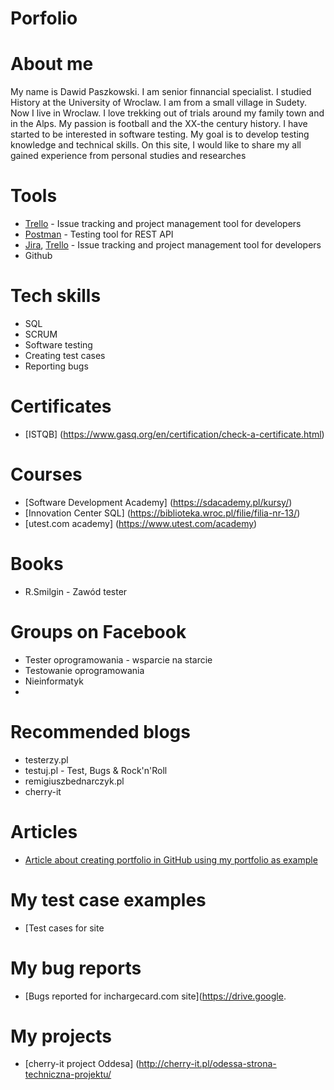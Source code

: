 # Porfolio
# About me
My name is Dawid Paszkowski. I am senior finnancial specialist. I studied History at the University of Wroclaw. I am from a small village in Sudety. Now I live in Wroclaw. I love trekking out of trials around my family town and in the Alps. My passion is football and the XX-the century history. I have started to be interested in software testing. My goal is to develop testing knowledge and technical skills. On this site, I would like to share my all gained experience from personal studies and researches
# Tools
  - [Trello](https://www.trello.com/) - Issue tracking and project management tool for developers
  - [Postman](https://www.postman.com/) - Testing tool for REST API
  - [Jira](https://www.atlassian.com/software/jira0), [Trello](https://trello.com/) - Issue tracking and project management tool for developers
  - Github
# Tech skills
  - SQL
  - SCRUM
  - Software testing
  - Creating test cases
  - Reporting bugs
# Certificates
  - [ISTQB] (https://www.gasq.org/en/certification/check-a-certificate.html) 
# Courses
  - [Software Development Academy] (https://sdacademy.pl/kursy/)
  - [Innovation Center SQL] (https://biblioteka.wroc.pl/filie/filia-nr-13/)
  - [utest.com academy] (https://www.utest.com/academy)
# Books
  - R.Smilgin - Zawód tester
# Groups on Facebook
  - Tester oprogramowania - wsparcie na starcie
  - Testowanie oprogramowania
  - Nieinformatyk
  - 
# Recommended blogs
  - testerzy.pl
  - testuj.pl - Test, Bugs & Rock'n'Roll
  - remigiuszbednarczyk.pl
  - cherry-it
# Articles
  - [Article about creating portfolio in GitHub using my portfolio as example](https://remigiuszbednarczyk.pl/portfolio-testera?fbclid=IwAR2jX5Kqys6g0o9xi0qkzqhDKy3p0hIHajaN8dO6NFyh5w1NwMnlQrq8-aQ)
# My test case examples
  - [Test cases for site 
# My bug reports
  - [Bugs reported for inchargecard.com  site](https://drive.google.
# My projects
  - [cherry-it project Oddesa] (http://cherry-it.pl/odessa-strona-techniczna-projektu/
      

